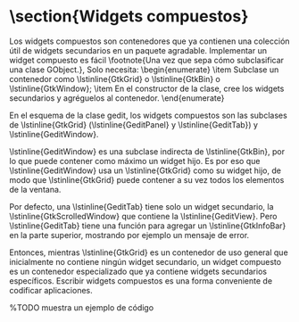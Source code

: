 # \section{Widgets compuestos}

Los widgets compuestos son contenedores que ya contienen una colección útil de widgets secundarios en un paquete agradable. Implementar un widget compuesto es fácil \footnote{Una vez que sepa cómo subclasificar una clase GObject.}, Solo necesita:
\begin{enumerate}
  \item Subclase un contenedor como \lstinline{GtkGrid} o \lstinline{GtkBin} o \lstinline{GtkWindow};
  \item En el constructor de la clase, cree los widgets secundarios y agréguelos al contenedor.
\end{enumerate}

En el esquema de la clase gedit, los widgets compuestos son las subclases de \lstinline{GtkGrid} (\lstinline{GeditPanel} y \lstinline{GeditTab}) y \lstinline{GeditWindow}.

\lstinline{GeditWindow} es una subclase indirecta de \lstinline{GtkBin}, por lo que puede contener como máximo un widget hijo. Es por eso que \lstinline{GeditWindow} usa un \lstinline{GtkGrid} como su widget hijo, de modo que \lstinline{GtkGrid} puede contener a su vez todos los elementos de la ventana.

Por defecto, una \lstinline{GeditTab} tiene solo un widget secundario, la \lstinline{GtkScrolledWindow} que contiene la \lstinline{GeditView}. Pero \lstinline{GeditTab} tiene una función para agregar un \lstinline{GtkInfoBar} en la parte superior, mostrando por ejemplo un mensaje de error.

Entonces, mientras \lstinline{GtkGrid} es un contenedor de uso general que inicialmente no contiene ningún widget secundario, un widget compuesto es un contenedor especializado que ya contiene widgets secundarios específicos. Escribir widgets compuestos es una forma conveniente de codificar aplicaciones.

%TODO muestra un ejemplo de código